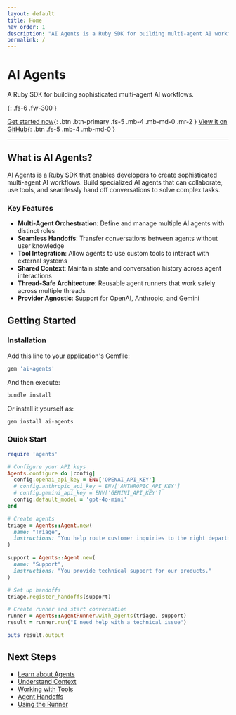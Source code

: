 ```yaml
---
layout: default
title: Home
nav_order: 1
description: "AI Agents is a Ruby SDK for building multi-agent AI workflows."
permalink: /
---
```


# AI Agents

A Ruby SDK for building sophisticated multi-agent AI workflows.

{: .fs-6 .fw-300 }

[Get started now](#getting-started){: .btn .btn-primary .fs-5 .mb-4 .mb-md-0 .mr-2 }
[View it on GitHub](https://github.com/chatwoot/ai-agents){: .btn .fs-5 .mb-4 .mb-md-0 }

---

## What is AI Agents?

AI Agents is a Ruby SDK that enables developers to create sophisticated multi-agent AI workflows. Build specialized AI agents that can collaborate, use tools, and seamlessly hand off conversations to solve complex tasks.

### Key Features

- **Multi-Agent Orchestration**: Define and manage multiple AI agents with distinct roles
- **Seamless Handoffs**: Transfer conversations between agents without user knowledge
- **Tool Integration**: Allow agents to use custom tools to interact with external systems
- **Shared Context**: Maintain state and conversation history across agent interactions
- **Thread-Safe Architecture**: Reusable agent runners that work safely across multiple threads
- **Provider Agnostic**: Support for OpenAI, Anthropic, and Gemini

## Getting Started

### Installation

Add this line to your application's Gemfile:

```ruby
gem 'ai-agents'
```

And then execute:

```bash
bundle install
```

Or install it yourself as:

```bash
gem install ai-agents
```

### Quick Start

```ruby
require 'agents'

# Configure your API keys
Agents.configure do |config|
  config.openai_api_key = ENV['OPENAI_API_KEY']
  # config.anthropic_api_key = ENV['ANTHROPIC_API_KEY']
  # config.gemini_api_key = ENV['GEMINI_API_KEY']
  config.default_model = 'gpt-4o-mini'
end

# Create agents
triage = Agents::Agent.new(
  name: "Triage",
  instructions: "You help route customer inquiries to the right department."
)

support = Agents::Agent.new(
  name: "Support", 
  instructions: "You provide technical support for our products."
)

# Set up handoffs
triage.register_handoffs(support)

# Create runner and start conversation
runner = Agents::AgentRunner.with_agents(triage, support)
result = runner.run("I need help with a technical issue")

puts result.output
```

## Next Steps

- [Learn about Agents](concepts/agents.html)
- [Understand Context](concepts/context.html)
- [Working with Tools](concepts/tools.html)
- [Agent Handoffs](concepts/handoffs.html)
- [Using the Runner](concepts/runner.html)
